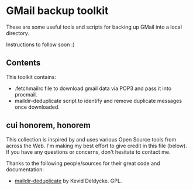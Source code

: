 GMail backup toolkit
====================

These are some useful tools and scripts for backing up GMail into a local
directory.

Instructions to follow soon :)


Contents
-------

This toolkit contains:

* .fetchmailrc file to download gmail data via POP3 and pass it into procmail.
* maildir-deduplicate script to identify and remove duplicate messages once
  downloaded.


cui honorem, honorem
--------------------

This collection is inspired by and uses various Open Source tools from
across the Web. I'm making my best effort to give credit in this file
(below). If you have any questions or concerns, don't hesitate to contact
me.

Thanks to the following people/sources for their great code and documentation:

* [maildir-deduplicate](https://github.com/kdeldycke/scripts/blob/master/maildir-deduplicate.py)
  by Kevid Deldycke. GPL.

